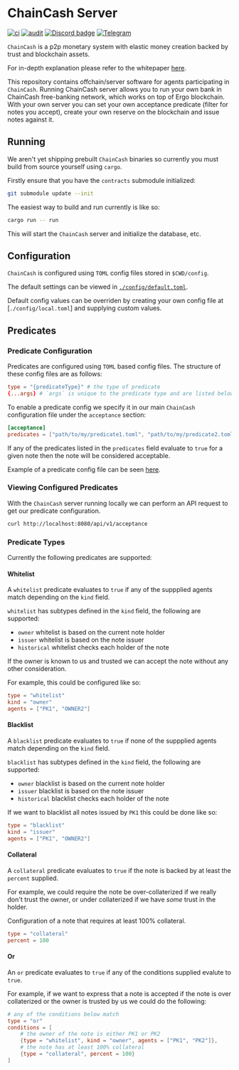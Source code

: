 # ChainCash Server

[![ci](https://github.com/ChainCashLabs/chaincash-rs/actions/workflows/ci.yaml/badge.svg?branch=master)](https://github.com/ChainCashLabs/chaincash-rs/actions/workflows/ci.yaml) [![audit](https://github.com/ChainCashLabs/chaincash-rs/actions/workflows/audit.yaml/badge.svg)](https://github.com/ChainCashLabs/chaincash-rs/actions/workflows/audit.yaml)
[![Discord badge][]][Discord link] [![Telegram](https://img.shields.io/badge/Telegram-2CA5E0?style=flat-squeare&logo=telegram&logoColor=white)](https://t.me/chaincashtalks)

`ChainCash` is a p2p monetary system with elastic money creation backed by trust and blockchain assets.

For in-depth explanation please refer to the whitepaper [here](https://github.com/ChainCashLabs/chaincash/blob/master/docs/whitepaper/chaincash.pdf).

This repository contains offchain/server software for agents participating in `ChainCash`. Running ChainCash server 
allows you to run your own bank in ChainCash free-banking network, which works on top of Ergo blockchain. With your own
server you can set your own acceptance predicate (filter for notes you accept), create your own reserve on the blockchain 
and issue notes against it. 


## Running

We aren't yet shipping prebuilt `ChainCash` binaries so currently you must build from source yourself using `cargo`.

Firstly ensure that you have the `contracts` submodule initialized:

```sh
git submodule update --init
```

The easiest way to build and run currently is like so:

```sh
cargo run -- run
```

This will start the `ChainCash` server and initialize the database, etc.

## Configuration

`ChainCash` is configured using `TOML` config files stored in `$CWD/config`.

The default settings can be viewed in [`./config/default.toml`](./config/default.toml).

Default config values can be overriden by creating your own config file at [`./config/local.toml`] and supplying custom values.

## Predicates

### Predicate Configuration

Predicates are configured using `TOML` based config files. The structure of these config files are as follows:

```toml
type = "{predicateType}" # the type of predicate
{...args} # `args` is unique to the predicate type and are listed below
```

To enable a predicate config we specify it in our main `ChainCash` configuration file under the `acceptance` section:

```toml
[acceptance]
predicates = ["path/to/my/predicate1.toml", "path/to/my/predicate2.toml"]
```

If any of the predicates listed in the `predicates` field evaluate to `true` for a given note then the note will be considered acceptable.

Example of a predicate config file can be seen [here](./config/predicates/example.toml).

### Viewing Configured Predicates

With the `ChainCash` server running locally we can perform an API request to get our predicate configuration.

```sh
curl http://localhost:8080/api/v1/acceptance
```

### Predicate Types

Currently the following predicates are supported:

#### Whitelist

A `whitelist` predicate evaluates to `true` if any of the suppplied agents match depending on the `kind` field.

`whitelist` has subtypes defined in the `kind` field, the following are supported:

- `owner` whitelist is based on the current note holder
- `issuer` whitelist is based on the note issuer
- `historical` whitelist checks each holder of the note

If the owner is known to us and trusted we can accept the note without any other consideration.

For example, this could be configured like so:

```toml
type = "whitelist"
kind = "owner"
agents = ["PK1", "OWNER2"]
```

#### Blacklist

A `blacklist` predicate evaluates to `true` if none of the suppplied agents match depending on the `kind` field.

`blacklist` has subtypes defined in the `kind` field, the following are supported:

- `owner` blacklist is based on the current note holder
- `issuer` blacklist is based on the note issuer
- `historical` blacklist checks each holder of the note

If we want to blacklist all notes issued by `PK1` this could be done like so:

```toml
type = "blacklist"
kind = "issuer"
agents = ["PK1", "OWNER2"]
```

#### Collateral

A `collateral` predicate evaluates to `true` if the note is backed by at least the `percent` supplied.

For example, we could require the note be over-collaterized if we really don't trust the owner, or under collaterized if we have _some_ trust in the holder.

Configuration of a note that requires at least 100% collateral.

```toml
type = "collateral"
percent = 100
```


#### Or

An `or` predicate evaluates to `true` if any of the conditions supplied evalute to `true`.

For example, if we want to express that a note is accepted if the note is over collaterized or the owner is trusted by us we could do the following:

```toml
# any of the conditions below match
type = "or"
conditions = [
    # the owner of the note is either PK1 or PK2
    {type = "whitelist", kind = "owner", agents = ["PK1", "PK2"]},
    # the note has at least 100% collateral
    {type = "collateral", percent = 100}
]
```

[Discord badge]: https://img.shields.io/discord/668903786361651200?logo=discord&style=social
[Discord link]: https://discord.gg/ergo-platform-668903786361651200
